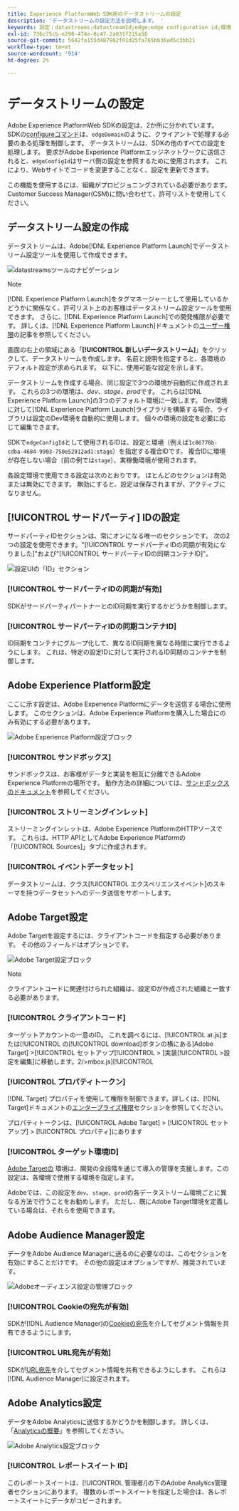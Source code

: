 ```yaml
---
title: Experience PlatformWeb SDK用のデータストリームの設定
description: 'データストリームの設定方法を説明します。 '
keywords: 設定；datastreams;datastreamId;edge;edge configuration id;環境設定；edgeConfigId;idsync enabled;ID同期コンテナID;Sandbox；ストリーミングインレット；イベントデータセット；ターゲット；クライアントコード；プロパティトークン；ターゲット環境ID;Cookie宛先；Analytics設定ブロックレポートスイートid;
exl-id: 736c75cb-e290-474e-8c47-2a031f215a56
source-git-commit: 5642fa155d487982f01d25fa765bb36ad5c3bb21
workflow-type: tm+mt
source-wordcount: '914'
ht-degree: 2%

---
```



# データストリームの設定

Adobe Experience PlatformWeb SDKの設定は、2か所に分かれています。 SDKの[configureコマンド](configuring-the-sdk.md)は、`edgeDomain`のように、クライアントで処理する必要のある処理を制御します。 データストリームは、SDKの他のすべての設定を処理します。 要求がAdobe Experience Platformエッジネットワークに送信されると、`edgeConfigId`はサーバ側の設定を参照するために使用されます。 これにより、Webサイトでコードを変更することなく、設定を更新できます。

この機能を使用するには、組織がプロビジョニングされている必要があります。 Customer Success Manager(CSM)に問い合わせて、許可リストを使用してください。

## データストリーム設定の作成

データストリームは、Adobe[!DNL Experience Platform Launch]でデータストリーム設定ツールを使用して作成できます。

![datastreamsツールのナビゲーション](../../assets/datastreams_config.png)

>[!NOTE]
>
>[!DNL Experience Platform Launch]をタグマネージャーとして使用しているかどうかに関係なく、許可リスト上のお客様はデータストリーム設定ツールを使用できます。 さらに、[!DNL Experience Platform Launch]での開発権限が必要です。 詳しくは、[!DNL Experience Platform Launch]ドキュメントの[ユーザー権限](https://docs.adobe.com/content/help/ja-JP/launch/using/reference/admin/user-permissions.html)の記事を参照してください。

画面の右上の領域にある「**[!UICONTROL 新しいデータストリーム]**」をクリックして、データストリームを作成します。 名前と説明を指定すると、各環境のデフォルト設定が求められます。 以下に、使用可能な設定を示します。

データストリームを作成する場合、同じ設定で3つの環境が自動的に作成されます。 これらの3つの環境は、*dev*、*stage*、*prod*&#x200B;です。 これらは[!DNL Experience Platform Launch]の3つのデフォルト環境に一致します。 Dev環境に対して[!DNL Experience Platform Launch]ライブラリを構築する場合、ライブラリは設定のDev環境を自動的に使用します。 個々の環境の設定を必要に応じて編集できます。

SDKで`edgeConfigId`として使用されるIDは、設定と環境（例えば`1c86778b-cdba-4684-9903-750e52912ad1:stage`）を指定する複合IDです。 複合IDに環境が存在しない場合（前の例では`stage`）、実稼働環境が使用されます。

各設定環境で使用できる設定は次のとおりです。 ほとんどのセクションは有効または無効にできます。 無効にすると、設定は保存されますが、アクティブになりません。

## [!UICONTROL サードパーティ] IDの設定

サードパーティIDセクションは、常にオンになる唯一のセクションです。 次の2つの設定を使用できます。&quot;[!UICONTROL サードパーティIDの同期が有効になりました]&quot;および&quot;[!UICONTROL サードパーティIDの同期コンテナID]&quot;。

![設定UIの「ID」セクション](../../assets/edge_configuration_identity.png)

### [!UICONTROL サードパーティIDの同期が有効]

SDKがサードパーティパートナーとのID同期を実行するかどうかを制御します。

### [!UICONTROL サードパーティIDの同期コンテナID]

ID同期をコンテナにグループ化して、異なるID同期を異なる時間に実行できるようにします。 これは、特定の設定IDに対して実行されるID同期のコンテナを制御します。

## Adobe Experience Platform設定

ここに示す設定は、Adobe Experience Platformにデータを送信する場合に使用します。 このセクションは、Adobe Experience Platformを購入した場合にのみ有効にする必要があります。

![Adobe Experience Platform設定ブロック](../../assets/edge_configuration_aep.png)

### [!UICONTROL サンドボックス]

サンドボックスは、お客様がデータと実装を相互に分離できるAdobe Experience Platformの場所です。 動作方法の詳細については、[サンドボックスのドキュメント](../../sandboxes/home.md)を参照してください。

### [!UICONTROL ストリーミングインレット]

ストリーミングインレットは、Adobe Experience PlatformのHTTPソースです。 これらは、HTTP APIとしてAdobe Experience Platformの「[!UICONTROL Sources]」タブに作成されます。

### [!UICONTROL イベントデータセット]

データストリームは、クラス[!UICONTROL エクスペリエンスイベント]のスキーマを持つデータセットへのデータ送信をサポートします。

## Adobe Target設定

Adobe Targetを設定するには、クライアントコードを指定する必要があります。 その他のフィールドはオプションです。

![Adobe Target設定ブロック](../../assets/edge_configuration_target.png)

>[!NOTE]
>
>クライアントコードに関連付けられた組織は、設定IDが作成された組織と一致する必要があります。

### [!UICONTROL クライアントコード]

ターゲットアカウントの一意のID。 これを調べるには、[!UICONTROL at.js]または[!UICONTROL の[!UICONTROL download]ボタンの横にある]Adobe Target] >[!UICONTROL セットアップ[!UICONTROL  > ]実装[!UICONTROL  >設定を編集]に移動します。2/>mbox.js][!UICONTROL 

### [!UICONTROL プロパティトークン]

[!DNL Target] プロパティを使用して権限を制御できます。詳しくは、[!DNL Target]ドキュメントの[エンタープライズ権限](https://docs.adobe.com/content/help/ja-JP/target/using/administer/manage-users/enterprise/properties-overview.translate.html)セクションを参照してください。

プロパティトークンは、[!UICONTROL Adobe Target] > [!UICONTROL セットアップ] > [!UICONTROL プロパティ]にあります

### [!UICONTROL ターゲット環境ID]

[Adobe Targetの](https://docs.adobe.com/content/help/en/target/using/administer/hosts.html) 環境は、開発の全段階を通じて導入の管理を支援します。この設定は、各環境で使用する環境を指定します。

Adobeでは、この設定を`dev`、`stage`、`prod`の各データストリーム環境ごとに異なる方法で行うことをお勧めします。 ただし、既にAdobe Target環境を定義している場合は、それらを使用できます。

## Adobe Audience Manager設定

データをAdobe Audience Managerに送るのに必要なのは、このセクションを有効にすることだけです。 その他の設定はオプションですが、推奨されています。

![Adobeオーディエンス設定の管理ブロック](../../assets/edge_configuration_aam.png)

### [!UICONTROL Cookieの宛先が有効]

SDKが[!DNL Audience Manager]の[Cookieの宛先](https://docs.adobe.com/content/help/en/audience-manager/user-guide/features/destinations/custom-destinations/create-cookie-destination.html)を介してセグメント情報を共有できるようにします。

### [!UICONTROL URL宛先が有効]

SDKが[URL宛先](https://docs.adobe.com/content/help/en/audience-manager/user-guide/features/destinations/custom-destinations/create-url-destination.html)を介してセグメント情報を共有できるようにします。 これらは[!DNL Audience Manager]に設定されます。

## Adobe Analytics設定

データをAdobe Analyticsに送信するかどうかを制御します。 詳しくは、「[Analyticsの概要](../data-collection/adobe-analytics/analytics-overview.md)」を参照してください。

![Adobe Analytics設定ブロック](../../assets/edge_configuration_aa.png)

### [!UICONTROL レポートスイート ID]

このレポートスイートは、[!UICONTROL 管理者/]の下のAdobe Analytics管理者セクションにあります。 複数のレポートスイートを指定した場合は、各レポートスイートにデータがコピーされます。
